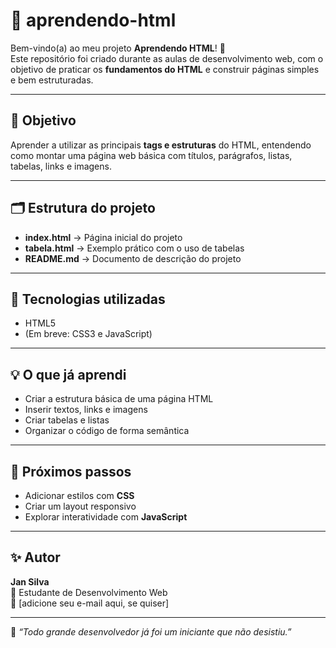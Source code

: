 # 📘 aprendendo-html

Bem-vindo(a) ao meu projeto **Aprendendo HTML**! 🚀  
Este repositório foi criado durante as aulas de desenvolvimento web, com o objetivo de praticar os **fundamentos do HTML** e construir páginas simples e bem estruturadas.

---

## 🧠 Objetivo
Aprender a utilizar as principais **tags e estruturas** do HTML, entendendo como montar uma página web básica com títulos, parágrafos, listas, tabelas, links e imagens.

---

## 🗂️ Estrutura do projeto

- **index.html** → Página inicial do projeto  
- **tabela.html** → Exemplo prático com o uso de tabelas  
- **README.md** → Documento de descrição do projeto  

---

## 🧩 Tecnologias utilizadas
- HTML5  
- (Em breve: CSS3 e JavaScript)

---

## 💡 O que já aprendi
- Criar a estrutura básica de uma página HTML  
- Inserir textos, links e imagens  
- Criar tabelas e listas  
- Organizar o código de forma semântica  

---

## 🚀 Próximos passos
- Adicionar estilos com **CSS**  
- Criar um layout responsivo  
- Explorar interatividade com **JavaScript**

---

## ✨ Autor
**Jan Silva**  
📍 Estudante de Desenvolvimento Web  
📧 [adicione seu e-mail aqui, se quiser]  

---

🖤 _“Todo grande desenvolvedor já foi um iniciante que não desistiu.”_